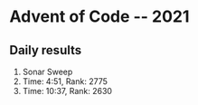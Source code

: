 # Advent of Code -- 2021

## Daily results
1. Sonar Sweep
  1. Time: 4:51, Rank: 2775
  2. Time: 10:37, Rank: 2630